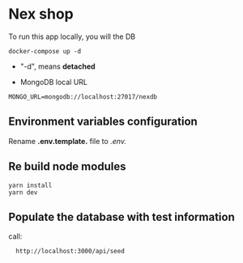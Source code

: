 # Nex shop

To run this app locally, you will the DB

```
docker-compose up -d
```

-   "-d", means **detached**

-   MongoDB local URL

```
MONGO_URL=mongodb://localhost:27017/nexdb
```

## Environment variables configuration

Rename **.env.template.** file to _.env._

## Re build node modules

```
yarn install
yarn dev
```

## Populate the database with test information

call:

```
  http://localhost:3000/api/seed
```
